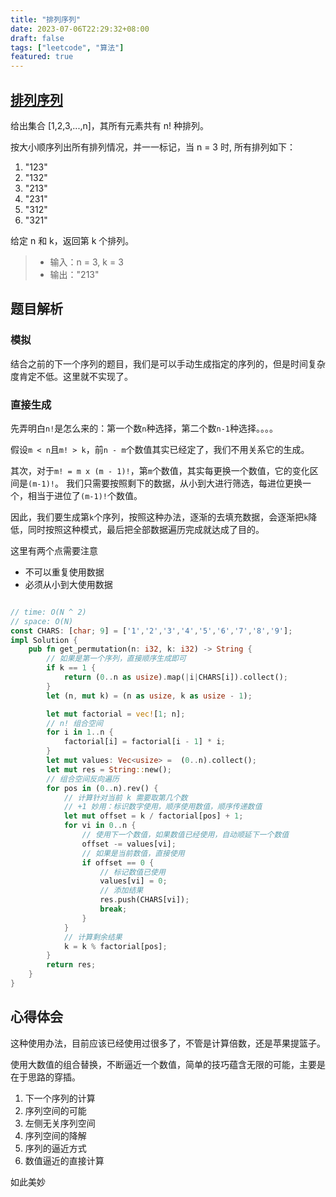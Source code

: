 ```yaml
---
title: "排列序列"
date: 2023-07-06T22:29:32+08:00
draft: false
tags: ["leetcode", "算法"]
featured: true
---
```



## [排列序列](https://leetcode.cn/problems/permutation-sequence/)

给出集合 [1,2,3,...,n]，其所有元素共有 n! 种排列。

按大小顺序列出所有排列情况，并一一标记，当 n = 3 时, 所有排列如下：

1. "123"
2. "132"
3. "213"
4. "231"
5. "312"
6. "321"

给定 n 和 k，返回第 k 个排列。

>- 输入：n = 3, k = 3
>- 输出："213"

## 题目解析

### 模拟

结合之前的下一个序列的题目，我们是可以手动生成指定的序列的，但是时间复杂度肯定不低。这里就不实现了。


### 直接生成

先弄明白`n!`是怎么来的：第一个数`n`种选择，第二个数`n-1`种选择。。。。


假设`m < n`且`m! > k`，前`n - m`个数值其实已经定了，我们不用关系它的生成。

其次，对于`m! = m x (m - 1)!`，第`m`个数值，其实每更换一个数值，它的变化区间是`(m-1)!`。
我们只需要按照剩下的数据，从小到大进行筛选，每进位更换一个，相当于进位了`(m-1)!`个数值。

因此，我们要生成第`k`个序列，按照这种办法，逐渐的去填充数据，会逐渐把`k`降低，同时按照这种模式，最后把全部数据遍历完成就达成了目的。

这里有两个点需要注意
- 不可以重复使用数据
- 必须从小到大使用数据

```rust

// time: O(N ^ 2)
// space: O(N)
const CHARS: [char; 9] = ['1','2','3','4','5','6','7','8','9'];
impl Solution {
    pub fn get_permutation(n: i32, k: i32) -> String {
        // 如果是第一个序列，直接顺序生成即可
        if k == 1 {
            return (0..n as usize).map(|i|CHARS[i]).collect();
        }
        let (n, mut k) = (n as usize, k as usize - 1);

        let mut factorial = vec![1; n];
        // n! 组合空间
        for i in 1..n {
            factorial[i] = factorial[i - 1] * i;
        }
        let mut values: Vec<usize> =  (0..n).collect();
        let mut res = String::new();
        // 组合空间反向遍历
        for pos in (0..n).rev() {
            // 计算针对当前 k 需要取第几个数
            // +1 妙用：标识数字使用，顺序使用数值，顺序传递数值
            let mut offset = k / factorial[pos] + 1;
            for vi in 0..n {
                // 使用下一个数值，如果数值已经使用，自动顺延下一个数值
                offset -= values[vi];
                // 如果是当前数值，直接使用
                if offset == 0 {
                    // 标记数值已使用
                    values[vi] = 0;
                    // 添加结果
                    res.push(CHARS[vi]);
                    break;
                }
            }
            // 计算剩余结果
            k = k % factorial[pos];
        }
        return res;
    }
}
```

## 心得体会

这种使用办法，目前应该已经使用过很多了，不管是计算倍数，还是苹果提篮子。

使用大数值的组合替换，不断逼近一个数值，简单的技巧蕴含无限的可能，主要是在于思路的穿插。

1. 下一个序列的计算
2. 序列空间的可能
3. 左侧无关序列空间
4. 序列空间的降解
5. 序列的逼近方式
6. 数值逼近的直接计算

如此美妙


